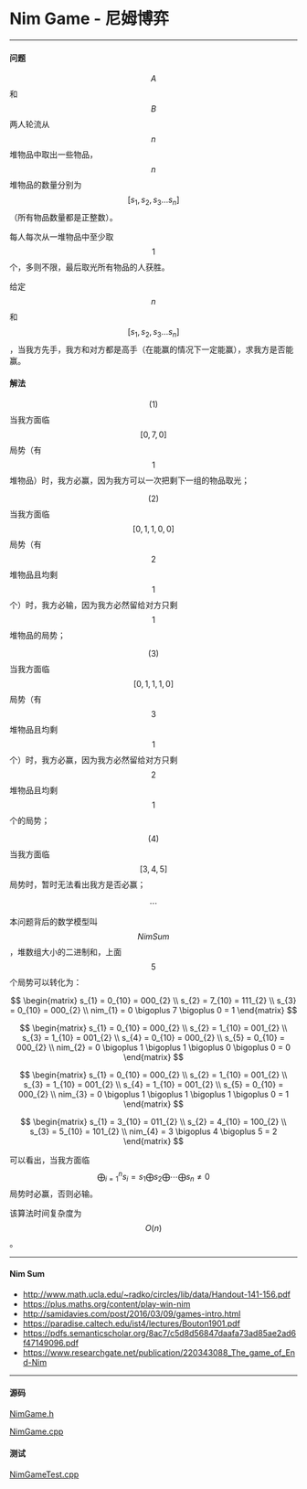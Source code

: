 <script type="text/javascript" src="https://cdnjs.cloudflare.com/ajax/libs/mathjax/2.7.1/MathJax.js?config=TeX-AMS-MML_HTMLorMML"></script>

# Nim Game - 尼姆博弈

--------

#### 问题

$$ A $$和$$ B $$两人轮流从$$ n $$堆物品中取出一些物品，$$ n $$堆物品的数量分别为$$ [ s_{1}, s_{2}, s_{3} \dots s_{n} ] $$（所有物品数量都是正整数）。

每人每次从一堆物品中至少取$$ 1 $$个，多则不限，最后取光所有物品的人获胜。

给定$$ n $$和$$ [ s_{1}, s_{2}, s_{3} \dots s_{n} ] $$，当我方先手，我方和对方都是高手（在能赢的情况下一定能赢），求我方是否能赢。

#### 解法

$$ (1) $$ 当我方面临$$ [0, 7, 0] $$局势（有$$ 1 $$堆物品）时，我方必赢，因为我方可以一次把剩下一组的物品取光；

$$ (2) $$ 当我方面临$$ [0, 1, 1, 0, 0] $$局势（有$$ 2 $$堆物品且均剩$$ 1 $$个）时，我方必输，因为我方必然留给对方只剩$$ 1 $$堆物品的局势；

$$ (3) $$ 当我方面临$$ [0, 1, 1, 1, 0] $$局势（有$$ 3 $$堆物品且均剩$$ 1 $$个）时，我方必赢，因为我方必然留给对方只剩$$ 2 $$堆物品且均剩$$ 1 $$个的局势；

$$ (4) $$ 当我方面临$$ [3, 4, 5] $$局势时，暂时无法看出我方是否必赢；

$$
\cdots
$$

本问题背后的数学模型叫$$ Nim Sum $$，堆数组大小的二进制和，上面$$ 5 $$个局势可以转化为：

$$
\begin{matrix}
s_{1} = 0_{10} = 000_{2}    \\
s_{2} = 7_{10} = 111_{2}    \\
s_{3} = 0_{10} = 000_{2}    \\
nim_{1} = 0 \bigoplus 7 \bigoplus 0 = 1
\end{matrix}
$$

$$
\begin{matrix}
s_{1} = 0_{10} = 000_{2}    \\
s_{2} = 1_{10} = 001_{2}    \\
s_{3} = 1_{10} = 001_{2}    \\
s_{4} = 0_{10} = 000_{2}    \\
s_{5} = 0_{10} = 000_{2}    \\
nim_{2} = 0 \bigoplus 1 \bigoplus 1 \bigoplus 0 \bigoplus 0 = 0
\end{matrix}
$$

$$
\begin{matrix}
s_{1} = 0_{10} = 000_{2}    \\
s_{2} = 1_{10} = 001_{2}    \\
s_{3} = 1_{10} = 001_{2}    \\
s_{4} = 1_{10} = 001_{2}    \\
s_{5} = 0_{10} = 000_{2}    \\
nim_{3} = 0 \bigoplus 1 \bigoplus 1 \bigoplus 1 \bigoplus 0 = 1
\end{matrix}
$$

$$
\begin{matrix}
s_{1} = 3_{10} = 011_{2}    \\
s_{2} = 4_{10} = 100_{2}    \\
s_{3} = 5_{10} = 101_{2}    \\
nim_{4} = 3 \bigoplus 4 \bigoplus 5 = 2
\end{matrix}
$$

可以看出，当我方面临$$ \bigoplus_{i=1}^{n} s_{i} = s_{1} \bigoplus s_{2} \bigoplus \cdots \bigoplus s_{n} \ne 0 $$局势时必赢，否则必输。

该算法时间复杂度为$$ O(n) $$。

--------

#### Nim Sum

* http://www.math.ucla.edu/~radko/circles/lib/data/Handout-141-156.pdf
* https://plus.maths.org/content/play-win-nim
* http://samidavies.com/post/2016/03/09/games-intro.html
* https://paradise.caltech.edu/ist4/lectures/Bouton1901.pdf
* https://pdfs.semanticscholar.org/8ac7/c5d8d56847daafa73ad85ae2ad6f47149096.pdf
* https://www.researchgate.net/publication/220343088_The_game_of_End-Nim

--------

#### 源码

[NimGame.h](https://github.com/linrongbin16/Way-to-Algorithm/blob/master/src/GameTheory/NimGame.h)

[NimGame.cpp](https://github.com/linrongbin16/Way-to-Algorithm/blob/master/src/GameTheory/NimGame.cpp)

#### 测试

[NimGameTest.cpp](https://github.com/linrongbin16/Way-to-Algorithm/blob/master/src/GameTheory/NimGameTest.cpp)
